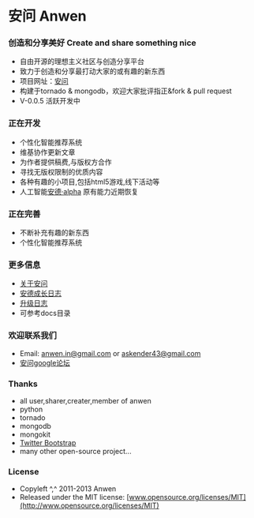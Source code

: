 安问 Anwen
========

### 创造和分享美好 Create and share something nice

* 自由开源的理想主义社区与创造分享平台
* 致力于创造和分享最打动大家的或有趣的新东西
* 项目网址：[安问](http://anwensf.com/)
* 构建于tornado & mongodb，欢迎大家批评指正&fork & pull request
* V-0.0.5 活跃开发中

### 正在开发
* 个性化智能推荐系统
* 维基协作更新文章
* 为作者提供稿费,与版权方合作
* 寻找无版权限制的优质内容
* 各种有趣的小项目,包括html5游戏,线下活动等
* 人工智能[安德·alpha](http://anwensf.com/ande) 原有能力近期恢复

### 正在完善
* 不断补充有趣的新东西
* 个性化智能推荐系统

### 更多信息
* [关于安问](http://anwensf.com/about)
* [安德成长日志](http://anwensf.com/ande-growup-log)
* [升级日志](http://anwensf.com/changelog )
* 可参考docs目录


### 欢迎联系我们
* Email: anwen.in@gmail.com or askender43@gmail.com
* [安问google论坛](https://groups.google.com/d/forum/our-anwen )

### Thanks
* all user,sharer,creater,member of anwen
* python
* tornado
* mongodb
* mongokit
* [Twitter Bootstrap](https://twitter.github.com/bootstrap)
* many other open-source project...

### License
* Copyleft ^,^ 2011-2013 Anwen
* Released under the MIT license:
  [www.opensource.org/licenses/MIT](http://www.opensource.org/licenses/MIT)
